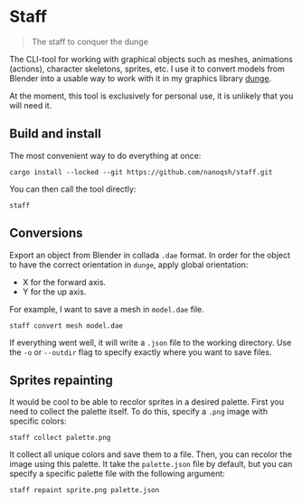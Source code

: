 # Staff

> The staff to conquer the dunge

The CLI-tool for working with graphical objects such as meshes, animations (actions), character skeletons, sprites, etc. I use it to convert models from Blender into a usable way to work with it in my graphics library [dunge](https://github.com/nanoqsh/dunge).

At the moment, this tool is exclusively for personal use, it is unlikely that you will need it.

## Build and install
The most convenient way to do everything at once:
```
cargo install --locked --git https://github.com/nanoqsh/staff.git
```

You can then call the tool directly:
```
staff
```

## Conversions
Export an object from Blender in collada `.dae` format. In order for the object to have the correct orientation in `dunge`, apply global orientation:
- X for the forward axis.
- Y for the up axis.

For example, I want to save a mesh in `model.dae` file.
```
staff convert mesh model.dae
```

If everything went well, it will write a `.json` file to the working directory. Use the `-o` or `--outdir` flag to specify exactly where you want to save files.

## Sprites repainting
It would be cool to be able to recolor sprites in a desired palette. First you need to collect the palette itself. To do this, specify a `.png` image with specific colors:
```
staff collect palette.png
```

It collect all unique colors and save them to a file. Then, you can recolor the image using this palette. It take the `palette.json` file by default, but you can specify a specific palette file with the following argument:
```
staff repaint sprite.png palette.json
```
